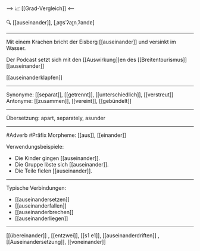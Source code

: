 --> 📈 [[Grad-Vergleich]] <--

🔍 [[auseinander]], [ˌaʊ̯sˈʔaɪ̯nˌʔandɐ]

---

Mit einem Krachen bricht der Eisberg [[auseinander]] und versinkt im Wasser.

Der Podcast setzt sich mit den [[Auswirkung]]en des [[Breitentourismus]] [[auseinander]]

[[auseinanderklapfen]]

---

Synonyme: [[separat]], [[getrennt]], [[unterschiedlich]], [[verstreut]]
Antonyme: [[zusammen]], [[vereint]], [[gebündelt]]

---

Übersetzung: apart, separately, asunder

---

#Adverb #Präfix
Morpheme: [[aus]], [[einander]]

Verwendungsbeispiele:

- Die Kinder gingen [[auseinander]].
- Die Gruppe löste sich [[auseinander]].
- Die Teile fielen [[auseinander]].

---

Typische Verbindungen:

- [[auseinandersetzen]]
- [[auseinanderfallen]]
- [[auseinanderbrechen]]
- [[auseinanderliegen]]

---

[[übereinander]]
, [[entzwei]], [[s1 e1]], [[auseinanderdriften]]
, [[Auseinandersetzung]], [[voneinander]]